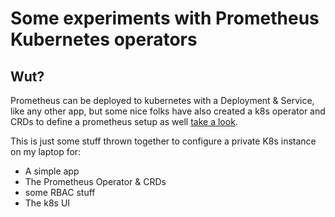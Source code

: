 # Some experiments with Prometheus Kubernetes operators

## Wut?
Prometheus can be deployed to kubernetes with a Deployment & Service, like any other app, but some nice folks have also created a k8s operator and CRDs to define a prometheus setup as well [take a look](https://github.com/prometheus-operator/prometheus-operator).

This is just some stuff thrown together to configure a private K8s instance on my laptop for:
 * A simple app
 * The Prometheus Operator &  CRDs
 * some RBAC stuff
 * The k8s UI
